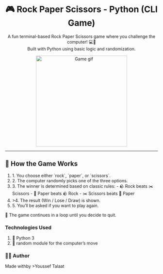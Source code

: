 <h1 align="center">🎮 Rock Paper Scissors - Python (CLI Game)</h1>

<p align="center">
  A fun terminal-based Rock Paper Scissors game where you challenge the
  computer! 💻🎲<br />
  Built with Python using basic logic and randomization.
</p>

<p align="center">
  <img
    src="https://media.giphy.com/media/13HgwGsXF0aiGY/giphy.gif"
    width="300"
    alt="Game gif"
  />
</p>

---

<h2>🧠 How the Game Works</h2>
<ol>
  <li>1. You choose either `rock`, `paper`, or `scissors`.</li>
  <li>2. The computer randomly picks one of the three options.</li>
  <li>
    3. The winner is determined based on classic rules: - 🪨 Rock beats ✂️
    Scissors - 📄 Paper beats 🪨 Rock - ✂️ Scissors beats 📄 Paper
  </li>
  <li>>4. The result (Win / Lose / Draw) is shown.</li>
  <li>5. You’ll be asked if you want to play again.</li>
</ol>

<p>🔁 The game continues in a loop until you decide to quit.</p>

<h3>Technologies Used</h3>
<ol>
  <li>🐍 Python 3</li>
  <li>🎲 random module for the computer’s move</li>
</ol>

<h3>👨‍💻 Author</h3>
<p align="left">Made withby >Youssef Talaat</p>
